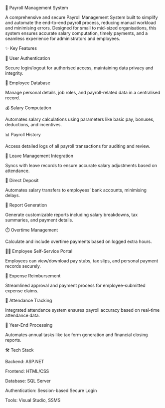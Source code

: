 💼 Payroll Management System

A comprehensive and secure Payroll Management System built to simplify and automate the end-to-end payroll process, reducing manual workload and minimising errors. Designed for small to mid-sized organisations, this system ensures accurate salary computation, timely payments, and a seamless experience for administrators and employees.

✨ Key Features

🔐 User Authentication

Secure login/logout for authorised access, maintaining data privacy and integrity.

👥 Employee Database

Manage personal details, job roles, and payroll-related data in a centralised record.

💰 Salary Computation

Automates salary calculations using parameters like basic pay, bonuses, deductions, and incentives.

📊 Payroll History

Access detailed logs of all payroll transactions for auditing and review.

📝 Leave Management Integration

Syncs with leave records to ensure accurate salary adjustments based on attendance.

🏦 Direct Deposit

Automates salary transfers to employees’ bank accounts, minimising delays.

📄 Report Generation

Generate customizable reports including salary breakdowns, tax summaries, and payment details.

⏱️ Overtime Management

Calculate and include overtime payments based on logged extra hours.

👨‍💼 Employee Self-Service Portal

Employees can view/download pay stubs, tax slips, and personal payment records securely.

💼 Expense Reimbursement

Streamlined approval and payment process for employee-submitted expense claims.

📆 Attendance Tracking

Integrated attendance system ensures payroll accuracy based on real-time attendance data.

📅 Year-End Processing

Automates annual tasks like tax form generation and financial closing reports.

🛠️ Tech Stack

Backend: ASP.NET

Frontend: HTML/CSS

Database: SQL Server

Authentication: Session-based Secure Login

Tools: Visual Studio, SSMS
